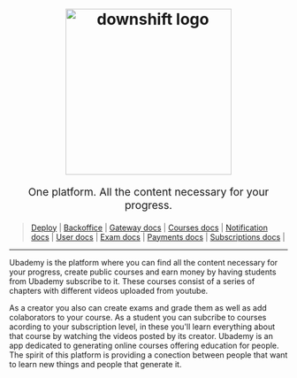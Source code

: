 <h1 align="center">
  <br>
  <img src="https://taller-de-programacion-2.github.io/works/statement/2021/2/tp/ubademy.png" alt="downshift logo" title="downshift logo" width="300" href="https://ubademy.github.io/">
  <br>
</h1>
<p align="center" style="font-size: 1.2rem;">One platform. All the content necessary for your progress.</p>

> [Deploy](https://expo.dev) |
> [Backoffice](https://ubademy--backoffice.herokuapp.com/home)
> |
> [Gateway docs](https://ubademy--gateway.herokuapp.com/docs#/)
> |
> [Courses docs](https://ubademy-service-courses.herokuapp.com/docs#/)
> |
> [Notification docs](https://ubademy-service-notifications.herokuapp.com/api/)
> |
> [User docs](https://ubademy-service-users.herokuapp.com/api/)
> |
> [Exam docs](https://ubademy-service-exams.herokuapp.com/api/)
> |
> [Payments docs](https://ubademy-service-payments.herokuapp.com/docs/static/index.html)
> |
> [Subscriptions docs](https://ubademy-service-subscriptions.herokuapp.com/docs)
> |
> 

<hr />

 Ubademy is the platform where you can find all the content necessary for your progress, 
create public courses and earn money by having students from Ubademy subscribe to it. These courses
consist of a series of chapters with different videos uploaded from youtube.

 As a creator you also can create exams and grade them as well as add colaborators to your course. 
As a student you can subcribe to courses acording to your subscription level, in these you'll learn 
everything about that course by watching the videos posted by its creator.
Ubademy is an app dedicated to generating online courses offering education for people.
The spirit of this platform is providing a conection between people that want to learn new things and people that generate it.
